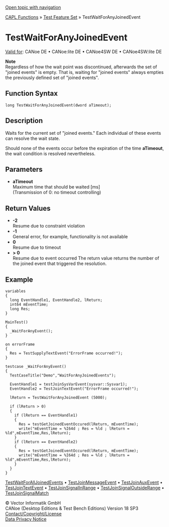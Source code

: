 [Open topic with navigation](../../../../../CANoeDEFamily.htm#Topics/CAPLFunctions/Test/Functions/CAPLfunctionTestWaitForAnyJoinedEvent.md)

[CAPL Functions](../../CAPLfunctions.md) » [Test Feature Set](../CAPLfunctionsTFSOverview.md) » TestWaitForAnyJoinedEvent

# TestWaitForAnyJoinedEvent

[Valid for](../../../Shared/FeatureAvailability.md): CANoe DE • CANoe:lite DE • CANoe4SW DE • CANoe4SW:lite DE

**Note**  
Regardless of how the wait point was discontinued, afterwards the set of "joined events" is empty. That is, waiting for "joined events" always empties the previously defined set of "joined events".

## Function Syntax

```
long TestWaitForAnyJoinedEvent(dword aTimeout);
```

## Description

Waits for the current set of "joined events." Each individual of these events can resolve the wait state.

Should none of the events occur before the expiration of the time **aTimeout**, the wait condition is resolved nevertheless.

## Parameters

- **aTimeout**  
  Maximum time that should be waited [ms]  
  (Transmission of 0: no timeout controlling)

## Return Values

- **-2**  
  Resume due to constraint violation
- **-1**  
  General error, for example, functionality is not available
- **0**  
  Resume due to timeout
- **> 0**  
  Resume due to event occurred The return value returns the number of the joined event that triggered the resolution.

## Example

```plaintext
variables
{
  long EventHandle1, EventHandle2, lReturn;
  int64 mEventTime;
  long Res;
}

MainTest()
{
  _WaitForAnyEvent();
}

on errorFrame
{
  Res = TestSupplyTextEvent("ErrorFrame occurred!");
}

testcase _WaitForAnyEvent()
{
  TestCaseTitle("Demo","WaitForAnyJoinedEvents");

  EventHandle1 = testJoinSysVarEvent(sysvar::Sysvar1);
  EventHandle2 = TestJoinTextEvent("ErrorFrame occurred!");

  lReturn = TestWaitForAnyJoinedEvent (5000);

  if (lReturn > 0)
  {
    if (lReturn == EventHandle1)
    {
      Res = testGetJoinedEventOccured(lReturn, mEventTime);
      write("mEventTime = %I64d ; Res = %ld ; lReturn = %ld",mEventTime,Res,lReturn);
    }
    if (lReturn == EventHandle2)
    {
      Res = testGetJoinedEventOccured(lReturn, mEventTime);
      write("mEventTime = %I64d ; Res = %ld ; lReturn = %ld",mEventTime,Res,lReturn);
    }
  }
}
```

[TestWaitForAllJoinedEvents](CAPLfunctionTestWaitForAllJoinedEvents.md) • [TestJoinMessageEvent](CAPLfunctionTestJoinMessageEvent.md) • [TestJoinAuxEvent](CAPLfunctionTestJoinAuxEvent.md) • [TestJoinTextEvent](CAPLfunctionTestJoinTextEvent.md) • [TestJoinSignalInRange](CAPLfunctionTestJoinSignalInRange.md) • [TestJoinSignalOutsideRange](CAPLfunctionTestJoinSignalOutsideRange.md) • [TestJoinSignalMatch](CAPLfunctionTestJoinSignalMatch.md)

© Vector Informatik GmbH  
CANoe (Desktop Editions & Test Bench Editions) Version 18 SP3  
[Contact/Copyright/License](../../../Shared/ContactCopyrightLicense.md)  
[Data Privacy Notice](https://www.vector.com/int/en/company/get-info/privacy-policy/)
